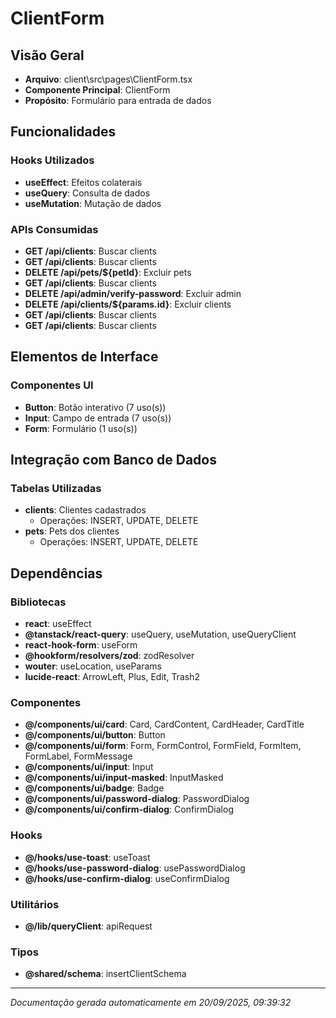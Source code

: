 # ClientForm

## Visão Geral
- **Arquivo**: client\src\pages\ClientForm.tsx
- **Componente Principal**: ClientForm
- **Propósito**: Formulário para entrada de dados

## Funcionalidades

### Hooks Utilizados
- **useEffect**: Efeitos colaterais
- **useQuery**: Consulta de dados
- **useMutation**: Mutação de dados

### APIs Consumidas
- **GET /api/clients**: Buscar clients
- **GET /api/clients**: Buscar clients
- **DELETE /api/pets/${petId}**: Excluir pets
- **GET /api/clients**: Buscar clients
- **DELETE /api/admin/verify-password**: Excluir admin
- **DELETE /api/clients/${params.id}**: Excluir clients
- **GET /api/clients**: Buscar clients
- **GET /api/clients**: Buscar clients

## Elementos de Interface

### Componentes UI
- **Button**: Botão interativo (7 uso(s))
- **Input**: Campo de entrada (7 uso(s))
- **Form**: Formulário (1 uso(s))

## Integração com Banco de Dados

### Tabelas Utilizadas
- **clients**: Clientes cadastrados
  - Operações: INSERT, UPDATE, DELETE
- **pets**: Pets dos clientes
  - Operações: INSERT, UPDATE, DELETE



## Dependências

### Bibliotecas
- **react**: useEffect
- **@tanstack/react-query**: useQuery, useMutation, useQueryClient
- **react-hook-form**: useForm
- **@hookform/resolvers/zod**: zodResolver
- **wouter**: useLocation, useParams
- **lucide-react**: ArrowLeft, Plus, Edit, Trash2

### Componentes
- **@/components/ui/card**: Card, CardContent, CardHeader, CardTitle
- **@/components/ui/button**: Button
- **@/components/ui/form**: Form, FormControl, FormField, FormItem, FormLabel, FormMessage
- **@/components/ui/input**: Input
- **@/components/ui/input-masked**: InputMasked
- **@/components/ui/badge**: Badge
- **@/components/ui/password-dialog**: PasswordDialog
- **@/components/ui/confirm-dialog**: ConfirmDialog

### Hooks
- **@/hooks/use-toast**: useToast
- **@/hooks/use-password-dialog**: usePasswordDialog
- **@/hooks/use-confirm-dialog**: useConfirmDialog

### Utilitários
- **@/lib/queryClient**: apiRequest

### Tipos
- **@shared/schema**: insertClientSchema

---
*Documentação gerada automaticamente em 20/09/2025, 09:39:32*